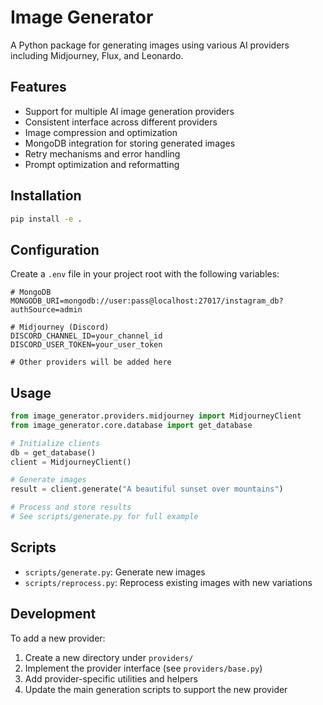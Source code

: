# Image Generator

A Python package for generating images using various AI providers including Midjourney, Flux, and Leonardo.

## Features

- Support for multiple AI image generation providers
- Consistent interface across different providers
- Image compression and optimization
- MongoDB integration for storing generated images
- Retry mechanisms and error handling
- Prompt optimization and reformatting

## Installation

```bash
pip install -e .
```

## Configuration

Create a `.env` file in your project root with the following variables:

```env
# MongoDB
MONGODB_URI=mongodb://user:pass@localhost:27017/instagram_db?authSource=admin

# Midjourney (Discord)
DISCORD_CHANNEL_ID=your_channel_id
DISCORD_USER_TOKEN=your_user_token

# Other providers will be added here
```

## Usage

```python
from image_generator.providers.midjourney import MidjourneyClient
from image_generator.core.database import get_database

# Initialize clients
db = get_database()
client = MidjourneyClient()

# Generate images
result = client.generate("A beautiful sunset over mountains")

# Process and store results
# See scripts/generate.py for full example
```

## Scripts

- `scripts/generate.py`: Generate new images
- `scripts/reprocess.py`: Reprocess existing images with new variations

## Development

To add a new provider:

1. Create a new directory under `providers/`
2. Implement the provider interface (see `providers/base.py`)
3. Add provider-specific utilities and helpers
4. Update the main generation scripts to support the new provider 